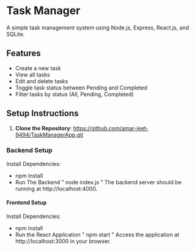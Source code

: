 # Task Manager

A simple task management system using Node.js, Express, React.js, and SQLite.

## Features

- Create a new task
- View all tasks
- Edit and delete tasks
- Toggle task status between Pending and Completed
- Filter tasks by status (All, Pending, Completed)

## Setup Instructions

1. **Clone the Repository**:
   https://github.com/amar-jeet-9494/TaskManagerApp.git

### Backend Setup
  Install Dependencies:
  - npm install
  - Run The Backend " node index.js "
The backend server should be running at http://localhost:4000.


#### Frontend Setup
   Install Dependencies:
  - npm install
  - Run the React Application  " npm start "
Access the application at http://localhost:3000 in your browser.
